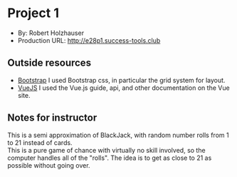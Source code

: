 # Project 1
+ By: Robert Holzhauser
+ Production URL: <http://e28p1.success-tools.club>

## Outside resources
+ [Bootstrap](https://getbootstrap.com/)  I used Bootstrap css, in particular the grid system for layout.
+ [VueJS](https://vuejs.org/) I used the Vue.js guide, api, and other documentation on the Vue site.


## Notes for instructor
This is a semi approximation of BlackJack, with random number rolls from 1 to 21 instead of cards.  
This is a pure game of chance with virtually no skill involved, so the computer handles all of the
"rolls".  The idea is to get as close to 21 as possible without going over.  
